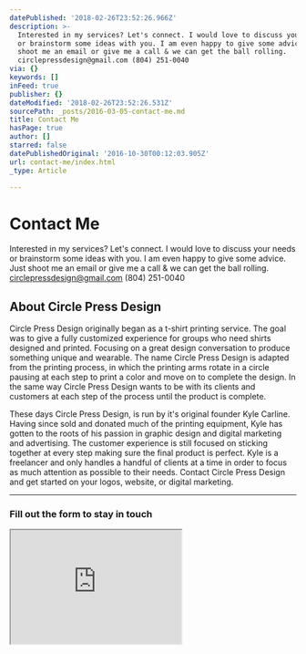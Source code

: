 ```yaml
---
datePublished: '2018-02-26T23:52:26.966Z'
description: >-
  Interested in my services? Let's connect. I would love to discuss your needs
  or brainstorm some ideas with you. I am even happy to give some advice. Just
  shoot me an email or give me a call & we can get the ball rolling.
  circlepressdesign@gmail.com (804) 251-0040
via: {}
keywords: []
inFeed: true
publisher: {}
dateModified: '2018-02-26T23:52:26.531Z'
sourcePath: _posts/2016-03-05-contact-me.md
title: Contact Me
hasPage: true
author: []
starred: false
datePublishedOriginal: '2016-10-30T00:12:03.905Z'
url: contact-me/index.html
_type: Article

---
```

# Contact Me

Interested in my services? Let's connect. I would love to discuss your needs or brainstorm some ideas with you. I am even happy to give some advice. Just shoot me an email or give me a call & we can get the ball rolling. circlepressdesign@gmail.com (804) 251-0040

## About Circle Press Design

Circle Press Design originally began as a t-shirt printing service. The goal was to give a fully customized experience for groups who need shirts designed and printed. Focusing on a great design conversation to produce something unique and wearable. The name Circle Press Design is adapted from the printing process, in which the printing arms rotate in a circle pausing at each step to print a color and move on to complete the design. In the same way Circle Press Design wants to be with its clients and customers at each step of the process until the product is complete.

These days Circle Press Design, is run by it's original founder Kyle Carline. Having since sold and donated much of the printing equipment, Kyle has gotten to the roots of his passion in graphic design and digital marketing and advertising. The customer experience is still focused on sticking together at every step making sure the final product is perfect. Kyle is a freelancer and only handles a handful of clients at a time in order to focus as much attention as possible to their needs. Contact Circle Press Design and get started on your logos, website, or digital marketing.

---

### Fill out the form to stay in touch

<iframe src="https://the-grid.github.io/ed-userhtml/?g=eJy1U9tO3DAQfd-vMOlDgkQSCmLbZi9qJVi1ZUVRtzdR9cFxJolVxw62Q9hF_HvHybKlLfQmEWmVnck5Z2aOx2NjlwKmg7SxVsmrQUrZ10KrRmYhU0LphDyC4XC4uzsapEpnoENNM96YhBzUl6PBGpMKpI0GNc0yLouEPMaPZH_PISxc2pAKXsiEMJAW9DqXAVOaWq7wg1QSRoOMm1rQZUK4FFxCmArlVHMlbWj4ClB36CSvMaUrcmezv22zLbmF223uPmybXNaNvbvPvHv-ydSnD9TsXt_sOF6vwrhzV9IKJp5p0orb0KqwUKoQEJoSwHoI6mfrUVBRLjxil_X3AKsyKJXA6SbeUZ_TcN5wDdmUjFM9db8fdXKujXV_b7TcUD9JzRyGnDjQfTKC_lFlTn8V6YQIht1VWHN7A7zpAs0mFZCm3hrHPQKrxs4qfBumeW2J0WzildbWJonjdqWziEt0lcqMCjyNDp1RS8NaiWXOhfCm6HrH_XuRWquKG9hoPBfUgrH_I9WW1LZFmINl5f0yzhSmJBrWx-_fzsmE-De6fTLq9yNiqooryrQysYlfHOdLlrbV_PxMwmL--lM7OwC2GtLi1eLZTH9cnbZWzNkJzY_3Pzy5WJwzPjybHb-M4RKYvynb7eOEZIo1FW575GLz2b97N_0vyHOICO_N0QXi59xYkKCDNcPfIUAmU7yXBB-Iag0Odgg5bYQNtrt050mwGXiHXOHp21JlCfFP3yzeoUiqMrxXEloyw3KHeK6Bq7t93SsQEtkSZKDB1DhGV9LNo9AloYrAXzSMgTFbKHWD2d5QGXX1QWulbxO7ROAfuZcjdnFUoQwtejZW35zgN8u4A3Y" height="200" style=""></iframe>